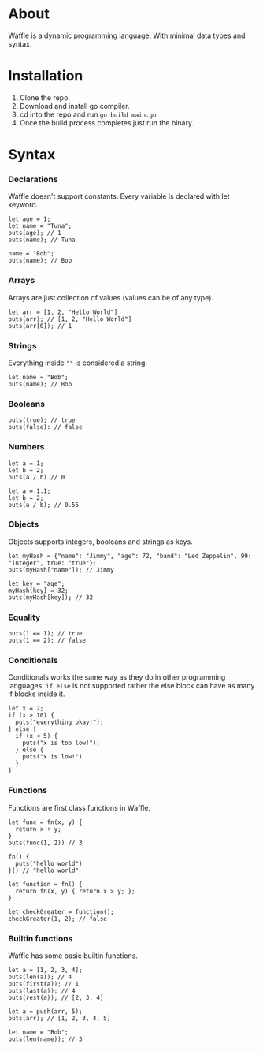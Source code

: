 # About

Waffle is a dynamic programming language. With minimal data types and syntax.

# Installation 
1. Clone the repo.
2. Download and install go compiler.
3. cd into the repo and run `go build main.go`
4. Once the build process completes just run the binary.

# Syntax

### Declarations 
Waffle doesn't support constants. Every variable is declared with let keyword.
```
let age = 1;
let name = "Tuna";
puts(age); // 1
puts(name); // Tuna

name = "Bob";
puts(name); // Bob

```
### Arrays
Arrays are just collection of values (values can be of any type).
```
let arr = [1, 2, "Hello World"]
puts(arr); // [1, 2, "Hello World"]
puts(arr[0]); // 1
```

### Strings
Everything inside `""` is considered a string.
```
let name = "Bob";
puts(name); // Bob
```


### Booleans
```
puts(true); // true
puts(false): // false

```
### Numbers
```
let a = 1;
let b = 2;
puts(a / b) // 0

let a = 1.1;
let b = 2;
puts(a / b); // 0.55
```

### Objects
Objects supports integers, booleans and strings as keys.
```
let myHash = {"name": "Jimmy", "age": 72, "band": "Led Zeppelin", 99: "integer", true: "true"};
puts(myHash["name"]); // Jimmy

let key = "age";
myHash[key] = 32;
puts(myHash[key]); // 32
```

### Equality
```
puts(1 == 1); // true
puts(1 == 2); // false
```

### Conditionals
Conditionals works the same way as they do in other programming languages.
`if else` is not supported rather the else block can have as many if blocks inside it.
```
let x = 2;
if (x > 10) { 
  puts("everything okay!");
} else {
  if (x < 5) {
    puts("x is too low!"); 
  } else {
    puts("x is low!")
  }
}
```

### Functions
Functions are first class functions in Waffle.
```
let func = fn(x, y) {
  return x + y;
}
puts(func(1, 2)) // 3

fn() {
  puts("hello world")
}() // "hello world"

let function = fn() {
  return fn(x, y) { return x > y; };
}

let checkGreater = function();
checkGreater(1, 2); // false

```

### Builtin functions
Waffle has some basic builtin functions.
```
let a = [1, 2, 3, 4];
puts(len(a)); // 4
puts(first(a)); // 1
puts(last(a)); // 4
puts(rest(a)); // [2, 3, 4]

let a = push(arr, 5);
puts(arr); // [1, 2, 3, 4, 5]

let name = "Bob";
puts(len(name)); // 3

```
